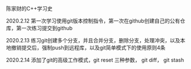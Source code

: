 陈家财的C++学习史

2020.2.12 第一次学习使用git版本控制指令，第一次在github创建自己的公有仓库，第一次练习提交到github

2020.2.13 练习git创建多个分支，并且合并分支，删除分支，处理冲突，以及本地撤销提交后，强制push到远程库，以及git简单模式下的使用原则4条

2020.2.14 添加了git的高级工作模式，git reset 三种参数， git diff， git stash

